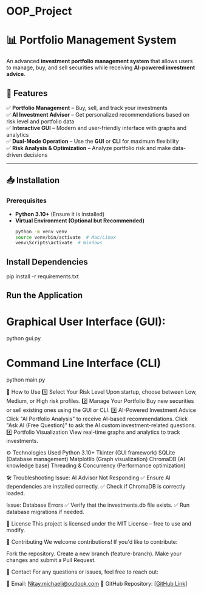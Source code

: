 # OOP_Project
 
# 📊 Portfolio Management System

An advanced **investment portfolio management system** that allows users to manage, buy, and sell securities while receiving **AI-powered investment advice**.

## 🚀 Features
✅ **Portfolio Management** – Buy, sell, and track your investments  
✅ **AI Investment Advisor** – Get personalized recommendations based on risk level and portfolio data  
✅ **Interactive GUI** – Modern and user-friendly interface with graphs and analytics  
✅ **Dual-Mode Operation** – Use the **GUI** or **CLI** for maximum flexibility  
✅ **Risk Analysis & Optimization** – Analyze portfolio risk and make data-driven decisions  

---

## 📥 Installation

### **Prerequisites**
- **Python 3.10+** (Ensure it is installed)
- **Virtual Environment (Optional but Recommended)**  
  ```sh
  python -m venv venv
  source venv/bin/activate  # Mac/Linux
  venv\Scripts\activate  # Windows


## Install Dependencies
pip install -r requirements.txt

## Run the Application
# Graphical User Interface (GUI):
python gui.py

# Command Line Interface (CLI)
python main.py

🎯 How to Use
1️⃣ Select Your Risk Level
Upon startup, choose between Low, Medium, or High risk profiles.
2️⃣ Manage Your Portfolio
Buy new securities or sell existing ones using the GUI or CLI.
3️⃣ AI-Powered Investment Advice
Click "AI Portfolio Analysis" to receive AI-based recommendations.
Click "Ask AI (Free Question)" to ask the AI custom investment-related questions.
4️⃣ Portfolio Visualization
View real-time graphs and analytics to track investments.

⚙️ Technologies Used
Python 3.10+
Tkinter (GUI framework)
SQLite (Database management)
Matplotlib (Graph visualization)
ChromaDB (AI knowledge base)
Threading & Concurrency (Performance optimization)


🛠 Troubleshooting
Issue: AI Advisor Not Responding
✅ Ensure AI dependencies are installed correctly.
✅ Check if ChromaDB is correctly loaded.

Issue: Database Errors
✅ Verify that the investments.db file exists.
✅ Run database migrations if needed.


📜 License
This project is licensed under the MIT License – free to use and modify.


🤝 Contributing
We welcome contributions! If you'd like to contribute:

Fork the repository.
Create a new branch (feature-branch).
Make your changes and submit a Pull Request.


📧 Contact
For any questions or issues, feel free to reach out:

📩 Email: Nitay.michaeli@outlook.com
📌 GitHub Repository: [[GitHub Link](https://github.com/NitayMi/OOP_Project_Portfolio_Management_System.git)]

